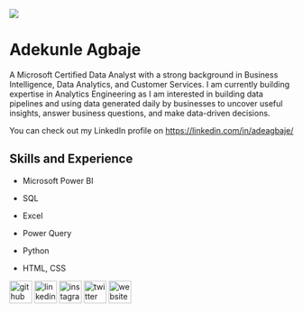![](https://pbs.twimg.com/profile_banners/215948607/1641502893/1080x360)

# Adekunle Agbaje

A Microsoft Certified Data Analyst with a strong background in Business Intelligence, Data Analytics, and Customer Services. I am currently building expertise in Analytics Engineering as I am interested in building data pipelines and using data generated daily by businesses to uncover useful insights, answer business questions, and make data-driven decisions.

You can check out my LinkedIn profile on https://linkedin.com/in/adeagbaje/

## Skills and Experience

- Microsoft Power BI

- SQL

- Excel

- Power Query

- Python

- HTML, CSS

[<img src='https://cdn.jsdelivr.net/npm/simple-icons@3.0.1/icons/github.svg' alt='github' height='40'>](https://github.com/https://github.com/adeagbaje)  [<img src='https://cdn.jsdelivr.net/npm/simple-icons@3.0.1/icons/linkedin.svg' alt='linkedin' height='40'>](https://www.linkedin.com/in/https://www.linkedin.com/in/adeagbaje//)  [<img src='https://cdn.jsdelivr.net/npm/simple-icons@3.0.1/icons/instagram.svg' alt='instagram' height='40'>](https://www.instagram.com/adekunle_agbaje/)  [<img src='https://cdn.jsdelivr.net/npm/simple-icons@3.0.1/icons/twitter.svg' alt='twitter' height='40'>](https://twitter.com/@adekunleagbaje)  [<img src='https://cdn.jsdelivr.net/npm/simple-icons@3.0.1/icons/icloud.svg' alt='website' height='40'>](https://adeagbaje.github.io/ade/)  

